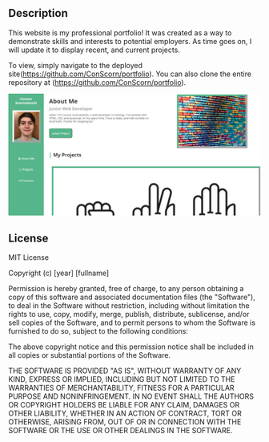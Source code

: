 # <Portfolio>

## Description

This website is my professional portfolio! It was created as a way to demonstrate skills and interests to potential employers. As time goes on, I will update it to display recent, and current projects.

To view, simply navigate to the deployed site(https://github.com/ConScorn/portfolio). You can also clone the entire repository at (https://github.com/ConScorn/portfolio).

![screenshot](assets/images/screenshot.PNG)

## License

MIT License

Copyright (c) [year] [fullname]

Permission is hereby granted, free of charge, to any person obtaining a copy
of this software and associated documentation files (the "Software"), to deal
in the Software without restriction, including without limitation the rights
to use, copy, modify, merge, publish, distribute, sublicense, and/or sell
copies of the Software, and to permit persons to whom the Software is
furnished to do so, subject to the following conditions:

The above copyright notice and this permission notice shall be included in all
copies or substantial portions of the Software.

THE SOFTWARE IS PROVIDED "AS IS", WITHOUT WARRANTY OF ANY KIND, EXPRESS OR
IMPLIED, INCLUDING BUT NOT LIMITED TO THE WARRANTIES OF MERCHANTABILITY,
FITNESS FOR A PARTICULAR PURPOSE AND NONINFRINGEMENT. IN NO EVENT SHALL THE
AUTHORS OR COPYRIGHT HOLDERS BE LIABLE FOR ANY CLAIM, DAMAGES OR OTHER
LIABILITY, WHETHER IN AN ACTION OF CONTRACT, TORT OR OTHERWISE, ARISING FROM,
OUT OF OR IN CONNECTION WITH THE SOFTWARE OR THE USE OR OTHER DEALINGS IN THE
SOFTWARE.
